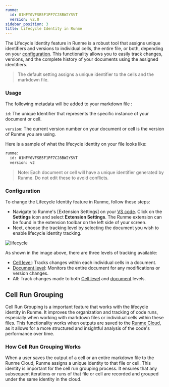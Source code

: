 ```yaml
---
runme:
  id: 01HFY0VFSB5F1PF7C28BW2YSVT
  version: v2.0
sidebar_position: 3
title: Lifecycle Identity in Runme
---
```


The Lifecycle Identity feature in Runme is a robust tool that assigns unique identifiers and versions to individual cells, the entire file, or both, depending on your [configuration](https://docs.runme.dev/configuration/). This functionality allows you to easily track changes, versions, and the complete history of your documents using the assigned identifiers.

> The default setting assigns a unique identifier to the cells and the markdown file.

### **Usage**

The following metadata will be added to your markdown file :

`id`: The unique Identifier that represents the specific instance of your document or cell.

`version`: The current version number on your document or cell is the version of Runme you are using.

Here is a sample of what the lifecycle identity on your file looks like:

```sh {"id":"01HFYHDGTT1BNMZD3CBCKHQGG0"}
runme:
  id: 01HFY0VFSB5F1PF7C28BW2YSVT
  version: v2
```

> Note: Each document or cell will have a unique identifier generated by Runme. Do not edit these to avoid conflicts.

### **Configuration**

To change the Lifecycle Identity feature in Runme, follow these steps:

- Navigate to Runme's [Extension Settings] on your [VS code](https://docs.runme.dev/install#runme-for-vs-code). Click on the **Settings** icon and select **Extension Settings**. The Runme extension can be found in the extension toolbar on the left side of your screen.
- Next, choose the tracking level by selecting the document you wish to enable lifecycle identity tracking.

![lifecycle](../../static/img/lifecycle-identity1.png)

As shown in the image above, there are three levels of tracking available:

* [Cell level](../configuration/cell-level): Tracks changes within each individual cells in a document.
* [Document level](../configuration/document-level): Monitors the entire document for any modifications or version changes.
* All: Track changes made to both [Cell level](../configuration/cell-level) and [document](../configuration/document-level) levels.

## **Cell Run Grouping**

Cell Run Grouping is a important feature that works with the lifecycle identity in Runme. It improves the organization and tracking of code runs, especially when working with markdown files or individual cells within these files. This functionality works when outputs are saved to the [Runme Cloud](https://app.runme.dev/), as it allows for a more structured and insightful analysis of the code's performance over time.

### How Cell Run Grouping Works

When a user saves the output of a cell or an entire markdown file to the Runme Cloud, Runme assigns a unique identity to that file or cell. This identity is important for the cell run grouping process. It ensures that any subsequent iterations or runs of that file or cell are recorded and grouped under the same identity in the cloud.
